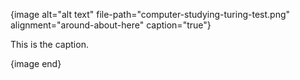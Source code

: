 {image alt="alt text" file-path="computer-studying-turing-test.png" alignment="around-about-here" caption="true"}

This is the caption.

{image end}
